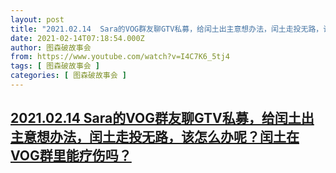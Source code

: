 ```yaml
---
layout: post
title: "2021.02.14  Sara的VOG群友聊GTV私募，给闰土出主意想办法，闰土走投无路，该怎么办呢？闰土在VOG群里能疗伤吗？"
date: 2021-02-14T07:18:54.000Z
author: 图森破故事会
from: https://www.youtube.com/watch?v=I4C7K6_5tj4
tags: [ 图森破故事会 ]
categories: [ 图森破故事会 ]
---
```

<!--1613287134000-->
[2021.02.14  Sara的VOG群友聊GTV私募，给闰土出主意想办法，闰土走投无路，该怎么办呢？闰土在VOG群里能疗伤吗？](https://www.youtube.com/watch?v=I4C7K6_5tj4)
------

<div>

</div>
